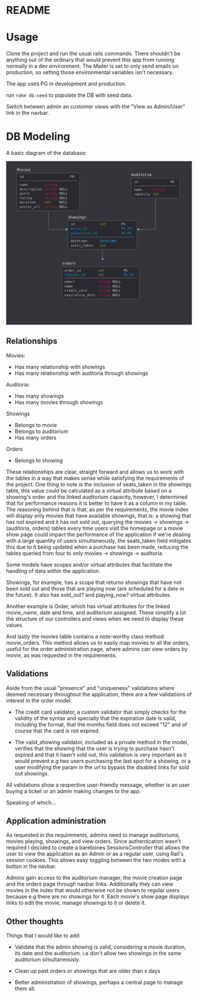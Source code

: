 # README

# Usage

Clone the project and run the usual rails commands. There shouldn't be anything out of the ordinary that would prevent this app from running normally in a dev environment. The Mailer is set to only send emails on production, so setting those environmental variables isn't necessary.

The app uses PG in development and production.

run ``` rake db:seed ``` to populate the DB with seed data.

Switch between admin an customer views with the "View as Admin/User" link in the navbar.

# DB Modeling

A basic diagram of the database:

![diagram](diagram.png "Diagram")

## Relationships

Movies: 
* Has many relationship with showings
* Has many relationship with auditoria through showings

Auditoria:
* Has many showings
* Has many movies through showings

Showings
* Belongs to movie
* Belongs to auditorium
* Has many orders

Orders
* Belongs to showing

These relationships are clear, straight forward and allows us to work with the tables in a way that makes sense while satisfying the requirements of the project.
One thing to note is the inclusion of seats_taken in the showings table, this value could be calculated as a virtual attribute based on a showing's order and the linked auditorium capacity, however, I determined that for performance reasons it is better to have it as a column in my table. The reasoning behind that is that, as per the requirements, the movie index will display only movies that have available showings, that is: a showing that has not expired and it has not sold out, querying the movies -> showings -> (auditoria, orders) tables every time users visit the homepage or a movie show page could impact the performance of the application if we're dealing with a large quantity of users simultaneously, the seats_taken field mitigates this due to it being updated when a purchase has been made, reducing the tables queried from four to only movies -> showings -> auditoria.

Some models have scopes and/or virtual attributes that facilitate the handling of data within the application.

Showings, for example, has a scope that returns showings that have not been sold out and those that are playing now (are scheduled for a date in the future). It also has sold_out? and playing_now? virtual attributes.

Another example is Order, which has virtual attributes for the linked movie_name, date and time, and auditorium assigned. These simplify a lot the structure of our controllers and views when we need to display these values.

And lastly the movies table contains a note-worthy class method: movie_orders. This method allows us to easily map movies to all the orders, useful for the order administration page, where admins can view orders by movie, as was requested in the requirements. 

## Validations

Aside from the usual "presence" and "uniqueness" validations where deemed necessary throughout the application, there are a few validations of interest in the order model:

* The credit card validator, a custom validator that simply checks for the validity of the syntax and specially that the expiration date is valid, including the format, that the months field does not exceed "12" and of course that the card is not expired.

* The valid_showing validator, included as a private method in the model, verifies that the showing that the user is trying to purchase hasn't expired and that it hasn't sold out, this validation is very important as it would prevent e.g two users purchasing the last spot for a showing, or a user modifying the param in the url to bypass the disabled links for sold out showings.

All validations show a respective user-friendly message, whether is an user buying a ticket or an admin making changes to the app.

Speaking of which...

## Application administration

As requested in the requirements, admins need to manage auditoriums, movies playing, showings, and view orders. Since authentication wasn't required I decided to create a barebones SessionsController that allows the user to view the application as an Admin or as a regular user, using Rail's session cookies. This allows easy toggling between the two modes with a button in the navbar. 

Admins gain access to the auditorium manager, the movie creation page and the orders page through navbar links. Additionally they can view movies in the index that would otherwise not be shown to regular users because e.g there are no showings for it. Each movie's show page displays links to edit the movie, manage showings to it or delete it.

## Other thoughts

Things that I would like to add:

* Validate that the admin showing is valid, considering a movie duration, its date and the auditorium. i.e don't allow two showings in the same auditorium simultaneously.

* Clean up past orders or showings that are older than x days

* Better administration of showings, perhaps a central page to manage them all.





